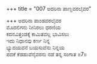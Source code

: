 +++
title = "007 ಅದರಿನಾ ಪಾಣ್ಡವರಲೈವರ"

+++
ಅದರಿನಾ ಪಾಂಡವರಲೈವರ   
ಮೊದಲಿಗನು ನೀನಿರಲು ಧರಣಿಯ   
ಕದನವಿತ್ತಂಡಕ್ಕೆ ಕಾಮಿತವಲ್ಲ ಭಾವಿಸಲು   
ಇದು ನಿಧಾನವು ಕರ್ಣ ನಿನ್ನ   
ಭ್ಯುದಯವನೆ ಬಯಸುವೆನು ನಿನ್ನಯ   
ಪದಕೆ ಕೆಡಹುವೆನೈವರನು ನಡೆ ತನ್ನ ಸಂಗಾತ    ॥7॥